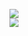 [![](https://img.shields.io/badge/Made%20With-Github%20Spray-lightgrey.svg?style=for-the-badge&logo=github)](https://github.com/Annihil/github-spray#15937)  
[![](https://i.imgur.com/2DrTn0Z.gif)](https://github.com/Annihil/github-spray)